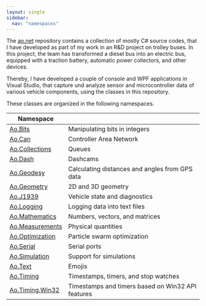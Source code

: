 ```yaml
---
layout: single
sidebar:
  nav: "namespaces"
---
```


The [ao.net](https://github.com/tinko26/ao.net) repository contains a collection of mostly C# source codes, that I have developed as part of my work in an R&D project on trolley buses. In this project, the team has transformed a diesel bus into an electric bus, equipped with a traction battery, automatic power collectors, and other devices. 

Thereby, I have developed a couple of console and WPF applications in Visual Studio, that capture und analyze sensor and microcontroller data of various vehicle components, using the classes in this repository. 

These classes are organized in the following namespaces.

| Namespace | |
|-----------|-|
| [Ao.Bits](namespaces/ao.bits.md) | Manipulating bits in integers |
| [Ao.Can](namespaces/ao.can.md) | Controller Area Network |
| [Ao.Collections](namespaces/ao.collections.md) | Queues |
| [Ao.Dash](namespaces/ao.dash.md) | Dashcams |
| [Ao.Geodesy](namespaces/ao.geodesy.md) | Calculating distances and angles from GPS data |
| [Ao.Geometry](namespaces/ao.geometry.md) | 2D and 3D geometry |
| [Ao.J1939](namespaces/ao.j1939.md) | Vehicle state and diagnostics |
| [Ao.Logging](namespaces/ao.logging.md) | Logging data into text files |
| [Ao.Mathematics](namespaces/ao.mathematics.md) | Numbers, vectors, and matrices |
| [Ao.Measurements](namespaces/ao.measurements.md) | Physical quantities |
| [Ao.Optimization](namespaces/ao.optimization.md) | Particle swarm optimization |
| [Ao.Serial](namespaces/ao.serial.md) | Serial ports |
| [Ao.Simulation](namespaces/ao.simulation.md) | Support for simulations |
| [Ao.Text](namespaces/ao.text.md) | Emojis |
| [Ao.Timing](namespaces/ao.timing.md) | Timestamps, timers, and stop watches |
| [Ao.Timing.Win32](namespaces/ao.timing.win32.md) | Timestamps and timers based on Win32 API features |
